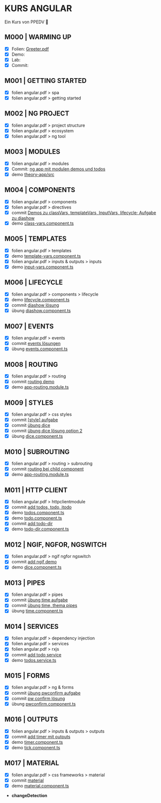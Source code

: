 # KURS ANGULAR

Ein Kurs von PPEDV :rocket:

## M000 | WARMING UP

- [x] Folien: [Greeter.pdf](m000/platzhalter.md)
- [x] Demo:
- [x] Lab:
- [x] Commit:
  
## M001 | GETTING STARTED

- [x] folien angular.pdf > spa
- [x] folien angular.pdf > getting started

## M002 | NG PROJECT

- [x] folien angular.pdf > project structure
- [x] folien angular.pdf > ecosystem
- [x] folien angular.pdf > ng tool

## M003 | MODULES

- [x] folien angular.pdf > modules
- [x] Commit: [ng app mit modulen demos und todos](https://github.com/ppedvAG/2021-07-29-angular/commit/fbb299d70c68ed389b9840a6785796cc9a790e79)
- [x] demo [theory-app/src](TRAINER/theory-app/src/)

## M004 | COMPONENTS

- [x] folien angular.pdf > components
- [x] folien angular.pdf > directives
- [x] commit [Demos zu classVars, templateVars, InputVars, lifecycle; Aufgabe zu diashow](https://github.com/ppedvAG/2021-07-29-angular/commit/6a44fd56033139a8d863dff8d14d2437224d84bd)
- [x] demo [class-vars.component.ts](TRAINER/theory-app/src/app/demos-mdl/class-vars/class-vars.component.ts)

## M005 | TEMPLATES

- [x] folien angular.pdf > templates
- [x] demo [template-vars.component.ts](TRAINER/theory-app/src/app/demos-mdl/template-vars/template-vars.component.ts)
- [x] folien angular.pdf > inputs & outputs > inputs
- [x] demo [input-vars.component.ts](TRAINER/theory-app/src/app/demos-mdl/input-vars/input-vars.component.ts)

## M006 | LIFECYCLE

- [x] folien angular.pdf > components > lifecycle
- [x] demo [lifecycle.component.ts](TRAINER/theory-app/src/app/demos-mdl/lifecycle/lifecycle.component.ts)
- [x] commit [diashow lösung](https://github.com/ppedvAG/2021-07-29-angular/commit/31fa13e3b3bcc6fcc5617849fc9653b301267e7d)
- [x] übung [diashow.component.ts](TRAINER/theory-app/src/app/demos-mdl/diashow/diashow.component.ts)

## M007 | EVENTS

- [x] folien angular.pdf > events
- [x] commit [events lösungen](https://github.com/ppedvAG/2021-07-29-angular/commit/0e60f8795bcda4955d94cd34b534f601c9081ff5)
- [x] übung [events.component.ts](TRAINER/theory-app/src/app/demos-mdl/events/events.component.ts)

## M008 | ROUTING

- [x] folien angular.pdf > routing
- [x] commit [routing demo](https://github.com/ppedvAG/2021-07-29-angular/commit/7d761dc91e3b73120fe25ac157651128b29a382b)
- [x] demo [app-routing.module.ts](TRAINER/theory-app/src/app/app-routing.module.ts)

## M009 | STYLES

- [x] folien angular.pdf > css styles
- [x] commit [[style] aufgabe](https://github.com/ppedvAG/2021-07-29-angular/commit/125494c5a8ede97295c38a1e0d7471a877582ba8)
- [x] commit [übung dice](https://github.com/ppedvAG/2021-07-29-angular/commit/f3980288d87f0498fdb924ff2defa913c72ffe8c)
- [x] commit [übung dice lösung option 2](https://github.com/ppedvAG/2021-07-29-angular/commit/edae8f52df726cc4941180fcb8f23e608904b954)
- [x] übung [dice.component.ts](TRAINER/theory-app/src/app/demos-mdl/dice/dice.component.ts)

## M010 | SUBROUTING

- [x] folien angular.pdf > routing > subrouting
- [x] commit [routing bei child component](https://github.com/ppedvAG/2021-07-29-angular/commit/9b36d3fc4d41a82bcb8b99e35e46b678667a8551)
- [x] demo [app-routing.module.ts](TRAINER/theory-app/src/app/app-routing.module.ts)

## M011 | HTTP CLIENT

- [x] folien angular.pdf > httpclientmodule
- [x] commit [add todos, todo, itodo](https://github.com/ppedvAG/2021-07-29-angular/commit/bb630508fe958c4ce73d0776d090fce92b734bd0)
- [x] demo [todos.component.ts](TRAINER/theory-app/src/app/todos-mdl/todos/todos.component.ts)
- [x] demo [todo.component.ts](TRAINER/theory-app/src/app/todos-mdl/todo/todo.component.ts)
- [x] commit [add todo-dir](https://github.com/ppedvAG/2021-07-29-angular/commit/95ecd2d0df91db2d27a5af799fc272f4ac149205)
- [x] demo [todo-dir.component.ts](TRAINER/theory-app/src/app/todos-mdl/todo-dir/todo-dir.component.ts)

## M012 | NGIF, NGFOR, NGSWITCH

- [x] folien angular.pdf > ngif ngfor ngswitch
- [x] commit [add ngif demo](https://github.com/ppedvAG/2021-07-29-angular/commit/f2a9652e4473527784bbe6c1a5106fcc0f0a32d1)
- [x] demo [dice.component.ts](TRAINER/theory-app/src/app/demos-mdl/dice/dice.component.ts)

## M013 | PIPES

- [x] folien angular.pdf > pipes
- [x] commit [übung time aufgabe](https://github.com/ppedvAG/2021-07-29-angular/commit/9a986070f47108a1819837be83e668b88abe57b7)
- [x] commit [übung time, thema pipes](https://github.com/ppedvAG/2021-07-29-angular/commit/a3bfb3a1b14ba4f7ee2c4aab0c3954a44d04cd3f)
- [x] übung [time.component.ts](TRAINER/theory-app/src/app/demos-mdl/time/time.component.ts)

## M014 | SERVICES

- [x] folien angular.pdf > dependency injection
- [x] folien angular.pdf > services
- [x] folien angular.pdf > rxjs
- [x] commit [add todo service](https://github.com/ppedvAG/2021-07-29-angular/commit/fc5fbf62e1b615f91a337f994133cefedaf1efb4)
- [x] demo [todos.service.ts](TRAINER/theory-app/src/app/todos-mdl/todos.service.ts)

## M015 | FORMS

- [x] folien angular.pdf > ng & forms
- [x] commit [übung pwconfirm aufgabe](https://github.com/ppedvAG/2021-07-29-angular/commit/f25f8d7b3c0db34e714f749935a1f06fd952bd29)
- [x] commit [pw confirm lösung](https://github.com/ppedvAG/2021-07-29-angular/commit/4f1545c2d71c201cc1adebfdb7afdcf388b7d4ab)
- [x] übung [pwconfirm.component.ts](TRAINER/theory-app/src/app/demos-mdl/pwconfirm/pwconfirm.component.ts)

## M016 | OUTPUTS

- [x] folien angular.pdf > inputs & outputs > outputs
- [x] commit [add timer mit outputs](https://github.com/ppedvAG/2021-07-29-angular/commit/8a598c495cd0ba80a7996fe322210de62474d5c6)
- [x] demo [timer.component.ts](TRAINER/theory-app/src/app/demos-mdl/timer/timer.component.ts)
- [x] demo [tick.component.ts](TRAINER/theory-app/src/app/demos-mdl/tick/tick.component.ts)

## M017 | MATERIAL

- [x] folien angular.pdf > css frameworks > material
- [x] commit [material](https://github.com/ppedvAG/2021-07-29-angular/commit/9de109e251af4884d6d48b1eb42bed9c678a2b46)
- [x] demo [material.component.ts](TRAINER/theory-app/src/app/demos-mdl/material/material.component.ts)

- **changeDetection**
